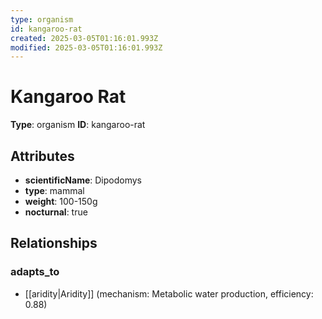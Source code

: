 ```yaml
---
type: organism
id: kangaroo-rat
created: 2025-03-05T01:16:01.993Z
modified: 2025-03-05T01:16:01.993Z
---
```


# Kangaroo Rat

**Type**: organism
**ID**: kangaroo-rat

## Attributes

- **scientificName**: Dipodomys
- **type**: mammal
- **weight**: 100-150g
- **nocturnal**: true

## Relationships

### adapts_to

- [[aridity|Aridity]] (mechanism: Metabolic water production, efficiency: 0.88)

